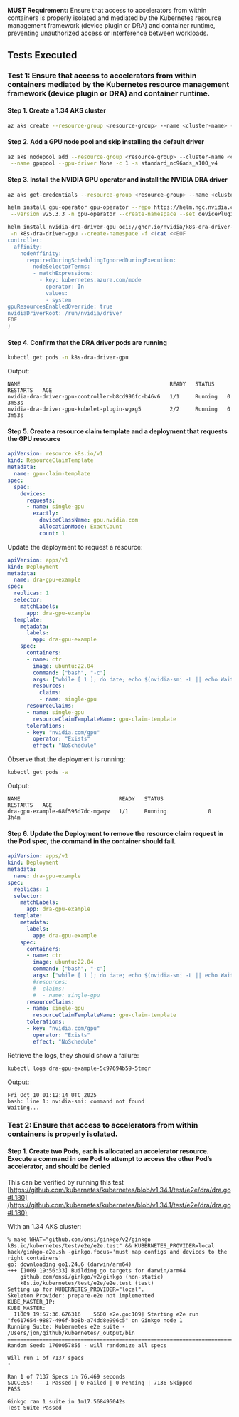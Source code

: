 **MUST Requirement:** Ensure that access to accelerators from within containers is properly isolated and mediated by the Kubernetes resource management framework (device plugin or DRA) and container runtime, preventing unauthorized access or interference between workloads.

## Tests Executed
### Test 1: Ensure that access to accelerators from within containers mediated by the Kubernetes resource management framework (device plugin or DRA) and container runtime.

#### Step 1. Create a 1.34 AKS cluster

```bash
az aks create --resource-group <resource-group> --name <cluster-name> -k 1.34.0 --no-ssh
```

#### Step 2. Add a GPU node pool and skip installing the default driver

```bash
az aks nodepool add --resource-group <resource-group> --cluster-name <cluster-name> \
 --name gpupool --gpu-driver None -c 1 -s standard_nc96ads_a100_v4
```

#### Step 3. Install the NVIDIA GPU operator and install the NVIDIA DRA driver

```bash
az aks get-credentials --resource-group <resource-group> --name <cluster-name>

helm install gpu-operator gpu-operator --repo https://helm.ngc.nvidia.com/nvidia \
 --version v25.3.3 -n gpu-operator --create-namespace --set devicePlugin.enabled=false --set-string 'toolkit.env[0].name=ACCEPT_NVIDIA_VISIBLE_DEVICES_ENVVAR_WHEN_UNPRIVILEGED,toolkit.env[0].value=false'

helm install nvidia-dra-driver-gpu oci://ghcr.io/nvidia/k8s-dra-driver-gpu --version 25.8.0-dev-13a73595-chart \
 -n k8s-dra-driver-gpu --create-namespace -f <(cat <<EOF
controller:
  affinity:
    nodeAffinity:
      requiredDuringSchedulingIgnoredDuringExecution:
        nodeSelectorTerms:
        - matchExpressions:
          - key: kubernetes.azure.com/mode
            operator: In
            values:
            - system
gpuResourcesEnabledOverride: true
nvidiaDriverRoot: /run/nvidia/driver
EOF
)
```

#### Step 4. Confirm that the DRA driver pods are running

```bash
kubectl get pods -n k8s-dra-driver-gpu
```

Output:

```output
NAME                                               READY   STATUS    RESTARTS   AGE
nvidia-dra-driver-gpu-controller-b8cd996fc-b46v6   1/1     Running   0          3m53s
nvidia-dra-driver-gpu-kubelet-plugin-wgxg5         2/2     Running   0          3m53s
```

#### Step 5. Create a resource claim template and a deployment that requests the GPU resource

```yaml
apiVersion: resource.k8s.io/v1
kind: ResourceClaimTemplate
metadata:
  name: gpu-claim-template
spec:
  spec:
    devices:
      requests:
      - name: single-gpu
        exactly:
          deviceClassName: gpu.nvidia.com
          allocationMode: ExactCount
          count: 1
```

Update the deployment to request a resource:

```yaml
apiVersion: apps/v1
kind: Deployment
metadata:
  name: dra-gpu-example
spec:
  replicas: 1
  selector:
    matchLabels:
      app: dra-gpu-example
  template:
    metadata:
      labels:
        app: dra-gpu-example
    spec:
      containers:
      - name: ctr
        image: ubuntu:22.04
        command: ["bash", "-c"]
        args: ["while [ 1 ]; do date; echo $(nvidia-smi -L || echo Waiting...); sleep 60; done"]
        resources:
          claims:
          - name: single-gpu
      resourceClaims:
      - name: single-gpu
        resourceClaimTemplateName: gpu-claim-template
      tolerations:
      - key: "nvidia.com/gpu"
        operator: "Exists"
        effect: "NoSchedule"
```

Observe that the deployment is running:

```bash
kubectl get pods -w
```

Output:

```output
NAME                               READY   STATUS              RESTARTS   AGE
dra-gpu-example-68f595d7dc-mgwqw   1/1     Running             0          3h4m
```


#### Step 6. Update the Deployment to remove the resource claim request in the Pod spec, the command in the container should fail.

```yaml
apiVersion: apps/v1
kind: Deployment
metadata:
  name: dra-gpu-example
spec:
  replicas: 1
  selector:
    matchLabels:
      app: dra-gpu-example
  template:
    metadata:
      labels:
        app: dra-gpu-example
    spec:
      containers:
      - name: ctr
        image: ubuntu:22.04
        command: ["bash", "-c"]
        args: ["while [ 1 ]; do date; echo $(nvidia-smi -L || echo Waiting...); sleep 60; done"]
        #resources:
        #  claims:
        #  - name: single-gpu
      resourceClaims:
      - name: single-gpu
        resourceClaimTemplateName: gpu-claim-template
      tolerations:
      - key: "nvidia.com/gpu"
        operator: "Exists"
        effect: "NoSchedule"
```

Retrieve the logs, they should show a failure:

```bash
kubectl logs dra-gpu-example-5c97694b59-5tmqr
```

Output:

```output
Fri Oct 10 01:12:14 UTC 2025
bash: line 1: nvidia-smi: command not found
Waiting...
```

### Test 2: Ensure that access to accelerators from within containers is properly isolated.

#### Step 1. Create two Pods, each is allocated an accelerator resource. Execute a command in one Pod to attempt to access the other Pod’s accelerator, and should be denied

This can be verified by running this test [https://github.com/kubernetes/kubernetes/blob/v1.34.1/test/e2e/dra/dra.go#L180](https://github.com/kubernetes/kubernetes/blob/v1.34.1/test/e2e/dra/dra.go#L180) 

With an 1.34 AKS cluster:

```
% make WHAT="github.com/onsi/ginkgo/v2/ginkgo k8s.io/kubernetes/test/e2e/e2e.test" && KUBERNETES_PROVIDER=local hack/ginkgo-e2e.sh -ginkgo.focus='must map configs and devices to the right containers'
go: downloading go1.24.6 (darwin/arm64)
+++ [1009 19:56:33] Building go targets for darwin/arm64
    github.com/onsi/ginkgo/v2/ginkgo (non-static)
    k8s.io/kubernetes/test/e2e/e2e.test (test)
Setting up for KUBERNETES_PROVIDER="local".
Skeleton Provider: prepare-e2e not implemented
KUBE_MASTER_IP: 
KUBE_MASTER: 
  I1009 19:57:36.676316    5600 e2e.go:109] Starting e2e run "fe617654-9887-496f-bb8b-a74dd8e996c5" on Ginkgo node 1
Running Suite: Kubernetes e2e suite - /Users/jon/github/kubernetes/_output/bin
==============================================================================
Random Seed: 1760057855 - will randomize all specs

Will run 1 of 7137 specs
•

Ran 1 of 7137 Specs in 76.469 seconds
SUCCESS! -- 1 Passed | 0 Failed | 0 Pending | 7136 Skipped
PASS

Ginkgo ran 1 suite in 1m17.568495042s
Test Suite Passed
```
